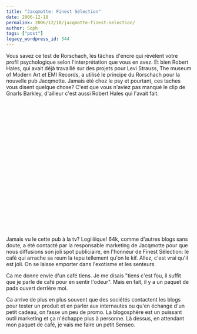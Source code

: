 ```yaml
---
title: "Jacqmotte: Finest Sélection"
date: 2006-12-18
permalink: 2006/12/18/jacqmotte-finest-selection/
author: Soph
tags: ["post"]
legacy_wordpress_id: 544
---
```


Vous savez ce test de Rorschach, les tâches d'encre qui révèlent votre profil psychologique selon l'interprétation que vous en avez. Et bien Robert Hales, qui avait déjà travaillé sur des projets pour Levi Strauss, The museum of Modern Art et EMI Records, a utilisé le principe du Rorschach pour la nouvelle pub Jacqmotte. Jamais été chez le psy et pourtant, ces taches vous disent quelque chose? C'est que vous n'aviez pas manqué le clip de Gnarls Barkley, d'ailleur c'est aussi Robert Hales qui l'avait fait.

<object width="425" height="350"><param name="movie" value="http://www.youtube.com/v/O82hDtA1fRE"></param><param name="wmode" value="transparent"></param><embed src="http://www.youtube.com/v/O82hDtA1fRE" type="application/x-shockwave-flash" wmode="transparent" width="425" height="350"></embed></object>

<!-- excerpt -->

Jamais vu le cette pub à la tv? Logiiiiique! 64k, comme d'autres blogs sans doute, a été contacté par la responsable marketing de Jacqmotte pour que nous diffusions son joli spot publiciaire, en l'honneur de Finest Sélection: le café qui arrache sa reum la tepu tellement qu'on le kif. Allez, c'est vrai qu'il est joli. On se laisse emporter dans l'exotisme et les senteurs.

Ca me donne envie d'un café tiens. Je me disais "tiens c'est fou, il suffit que je parle de café pour en sentir l'odeur". Mais en fait, il y a un paquet de pads ouvert derrière moi.

Ca arrive de plus en plus souvent que des sociétés contactent les blogs pour tester un produit et en parler aux internautes ou qu'en échange d'un petit cadeau, on fasse un peu de promo. La blogosphère est un puissant outil marketing et ça n'échappe plus à personne. Là dessus, en attendant mon paquet de café, je vais me faire un petit Senseo.
